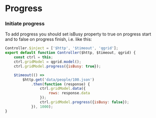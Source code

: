 # Progress

### Initiate progress
To add progress you should set isBusy property to true on progress start and to false on progress finish, i.e. like this:
```javascript
Controller.$inject = ['$http', '$timeout', 'qgrid'];
export default function Controller($http, $timeout, qgrid) {
    const ctrl = this;
    ctrl.gridModel = qgrid.model();
    ctrl.gridModel.progress({isBusy: true});

    $timeout(() =>
        $http.get('data/people/100.json')
            .then(function (response) {
                ctrl.gridModel.data({
                    rows: response.data
                });
                ctrl.gridModel.progress({isBusy: false});
            }), 1000);
}
```